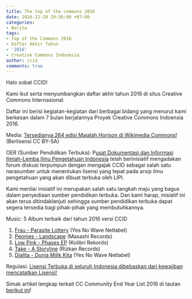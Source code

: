 ```yaml
---
title: The top of the commons 2016
date: 2016-12-20 20:56:00 +07:00
categories:
- Berita
tags:
- Top of the Commons 2016
- Daftar Akhir Tahun
- '2016'
- Creative Commons Indonesia
author: ccid
comments: true
---
```


Halo sobat CCID!

Kami ikut serta menyumbangkan daftar akhir tahun 2016 di situs Creative Commons Internasional.

Daftar ini berisi kegiatan-kegiatan dari berbagai bidang yang menurut kami berkesan dalam 7 bulan berjalannya Proyek Creative Commons Indoensia 2016.

Media: [Tersedianya 264 edisi Majalah Horison di Wikimedia Commons!](http://ccid.siteleaf.net/sobat%20ccid/berita/2016/08/26/majalah-horison-akan-hadir-di-wikimedia-commons-secara-bertahap.html) (Berlisensi CC BY-SA)

OER (Sumber Pendidikan Terbuka): P[usat Dokumentasi dan Informasi Ilmiah-Lemba Ilmu Pengetahuan Indonesia](http://ccid.siteleaf.net/acara/berita/2016/11/19/creative-commons-indonesia-di-focus-group-discussion-creative-commons-untuk-sistem-repositori-karya-ilmiah-digital-dan-depositori-data-ilmiah-digital-oleh-lipi.html) telah berinisiatif mengadakan forum diskusi terpumpun dengan mengajak CCID sebagai salah satu narasumber untuk menentukan lisensi yang tepat pada arsip ilmu pengetahuan yang akan dibuat terbuka oleh LIPI.

Kami menilai inisiatif ini merupakan salah satu langkah maju yang bagus dalam penyediaan sumber pendidikan terbuka. Dan kami harap, inisiatif ini akan terus ditindaklanjuti sehingga sumber pendidikan terbuka dapat segera tersedia bagi pihak-pihak yang membutuhkannya.

Music: 5 Album terbaik dari tahun 2016 versi CCID
1. [Frau - Parasite Lottery](http://yesnowave.com/yesno082/) (Yes No Wave Netlabel)
2. [Peonies - Landscape](https://nanabarecords.bandcamp.com/album/landscape) (Masashi Records)
3. [Low Pink - Phases EP](https://kolibrirekords.bandcamp.com/album/phases-ep) (Kolibri Rekords)
4. [Take - A Storyline](https://rizkanrecords.bandcamp.com/album/rr21-take-a-storyline) (Rizkan Records)
5. [Dialita - Dunia Milik Kita](http://yesnowave.com/yesno083/) (Yes No Wave Netlabel)

Regulasi: [Lisensi Terbuka di seluruh Indonesia dibebaskan dari kewajiban mencatatkan Lisensi!](http://ccid.siteleaf.net/kajian/berita/2016/11/28/lisensi-creative-commons-dibebaskan-dari-kewajiban-mencatatkan-lisensi.html)

Simak artikel lengkap terkait CC Community End Year List 2016 di tautan [berikut ini](https://creativecommons.org/2016/12/20/top-commons-2016/)!
